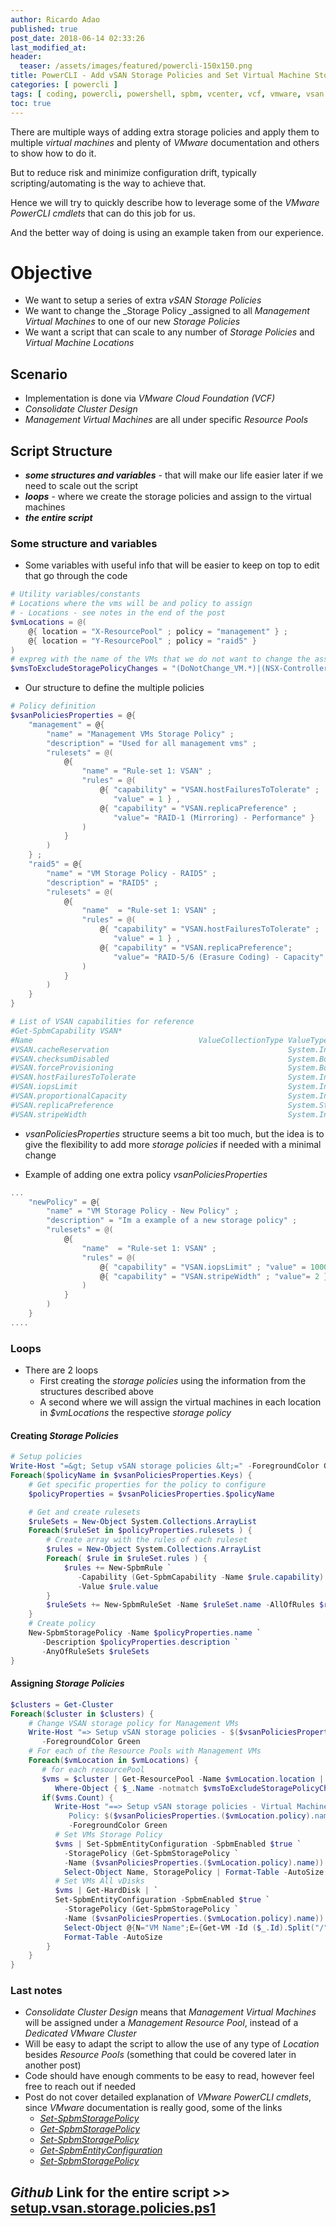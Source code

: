 ```yaml
---
author: Ricardo Adao
published: true
post_date: 2018-06-14 02:33:26
last_modified_at:
header:
  teaser: /assets/images/featured/powercli-150x150.png
title: PowerCLI - Add vSAN Storage Policies and Set Virtual Machine Storage Policy
categories: [ powercli ]
tags: [ coding, powercli, powershell, spbm, vcenter, vcf, vmware, vsan ]
toc: true
---
```

There are multiple ways of adding extra storage policies and apply them to multiple _virtual machines_ and plenty of _VMware_ documentation and others to show how to do it.

But to reduce risk and minimize configuration drift, typically scripting/automating is the way to achieve that.

Hence we will try to quickly describe how to leverage some of the _VMware PowerCLI cmdlets_ that can do this job for us.

And the better way of doing is using an example taken from our experience.

# Objective #

* We want to setup a series of extra _vSAN Storage Policies_
* We want to change the _Storage Policy _assigned to all _Management Virtual Machines_ to one of our new _Storage Policies_
* We want a script that can scale to any number of _Storage Policies_ and _Virtual Machine Locations_

## Scenario ##

* Implementation is done via _VMware Cloud Foundation (VCF)_
* _Consolidate Cluster Design_
* _Management Virtual Machines_ are all under specific _Resource Pools_

## Script Structure ##

* _**some structures and variables**_ - that will make our life easier later if we need to scale out the script
* _**loops**_ - where we create the storage policies and assign to the virtual machines
* _**the entire script**_

### Some structure and variables ###

* Some variables with useful info that will be easier to keep on top to edit that go through the code

```powershell
# Utility variables/constants
# Locations where the vms will be and policy to assign
# - Locations - see notes in the end of the post
$vmLocations = @(
    @{ location = "X-ResourcePool" ; policy = "management" } ;
    @{ location = "Y-ResourcePool" ; policy = "raid5" }
)
# expreg with the name of the VMs that we do not want to change the assigned storage policy
$vmsToExcludeStoragePolicyChanges = "(DoNotChange_VM.*)|(NSX-Controller.*)"
```

* Our structure to define the multiple policies

```powershell
# Policy definition
$vsanPoliciesProperties = @{
    "management" = @{
        "name" = "Management VMs Storage Policy" ;
        "description" = "Used for all management vms" ;
        "rulesets" = @(
            @{
                "name" = "Rule-set 1: VSAN" ;
                "rules" = @(
                    @{ "capability" = "VSAN.hostFailuresToTolerate" ;
                       "value" = 1 } ,
                    @{ "capability" = "VSAN.replicaPreference" ;
                       "value"= "RAID-1 (Mirroring) - Performance" }
                )
            }
        )
    } ;
    "raid5" = @{
        "name" = "VM Storage Policy - RAID5" ;
        "description" = "RAID5" ;
        "rulesets" = @(
            @{
                "name"  = "Rule-set 1: VSAN" ;
                "rules" = @(
                    @{ "capability" = "VSAN.hostFailuresToTolerate" ;
                       "value" = 1 } ,
                    @{ "capability" = "VSAN.replicaPreference";
                       "value"= "RAID-5/6 (Erasure Coding) - Capacity" }
                )
            }
        )
    }
}

# List of VSAN capabilities for reference
#Get-SpbmCapability VSAN*
#Name                                     ValueCollectionType ValueType
#VSAN.cacheReservation                                        System.Int32
#VSAN.checksumDisabled                                        System.Boolean
#VSAN.forceProvisioning                                       System.Boolean
#VSAN.hostFailuresToTolerate                                  System.Int32
#VSAN.iopsLimit                                               System.Int32
#VSAN.proportionalCapacity                                    System.Int32
#VSAN.replicaPreference                                       System.String
#VSAN.stripeWidth                                             System.Int32
```

* _vsanPoliciesProperties_ structure seems a bit too much, but the idea is to give the flexibility to add more _storage policies_ if needed with a minimal change

* Example of adding one extra policy _vsanPoliciesProperties_

```powershell
...
    "newPolicy" = @{
        "name" = "VM Storage Policy - New Policy" ;
        "description" = "Im a example of a new storage policy" ;
        "rulesets" = @(
            @{
                "name"  = "Rule-set 1: VSAN" ;
                "rules" = @(
                    @{ "capability" = "VSAN.iopsLimit" ; "value" = 1000 } ,
                    @{ "capability" = "VSAN.stripeWidth" ; "value"= 2 }
                )
            }
        )
    }
....
```

### Loops ###

* There are 2 loops
  * First creating the _storage policies_ using the information from the structures described above
  * A second where we will assign the virtual machines in each location in _$vmLocations_ the respective _storage policy_

#### Creating _Storage Policies_ ####

```powershell
# Setup policies
Write-Host "=&gt; Setup vSAN storage policies &lt;=" -ForegroundColor Green
Foreach($policyName in $vsanPoliciesProperties.Keys) {
    # Get specific properties for the policy to configure
    $policyProperties = $vsanPoliciesProperties.$policyName

    # Get and create rulesets
    $ruleSets = New-Object System.Collections.ArrayList
    Foreach($ruleSet in $policyProperties.rulesets ) {
        # Create array with the rules of each ruleset
        $rules = New-Object System.Collections.ArrayList
        Foreach( $rule in $ruleSet.rules ) {
            $rules += New-SpbmRule `
               -Capability (Get-SpbmCapability -Name $rule.capability) `
               -Value $rule.value
        }
        $ruleSets += New-SpbmRuleSet -Name $ruleSet.name -AllOfRules $rules
    }
    # Create policy
    New-SpbmStoragePolicy -Name $policyProperties.name `
       -Description $policyProperties.description `
       -AnyOfRuleSets $ruleSets
}
```

#### Assigning _Storage Policies_ ####

```powershell
$clusters = Get-Cluster
Foreach($cluster in $clusters) {
    # Change VSAN storage policy for Management VMs
    Write-Host "=> Setup vSAN storage policies - $($vsanPoliciesProperties.management.name) <=" `
       -ForegroundColor Green
    # For each of the Resource Pools with Management VMs
    Foreach($vmLocation in $vmLocations) {
       # for each resourcePool
       $vms = $cluster | Get-ResourcePool -Name $vmLocation.location | Get-VM | `
          Where-Object { $_.Name -notmatch $vmsToExcludeStoragePolicyChanges}
       if($vms.Count) {
          Write-Host "==> Setup vSAN storage policies - Virtual Machines in $($vmLocation.location) - `
             Policy: $($vsanPoliciesProperties.($vmLocation.policy).name) <==" `
             -ForegroundColor Green
          # Set VMs Storage Policy
          $vms | Set-SpbmEntityConfiguration -SpbmEnabled $true `
            -StoragePolicy (Get-SpbmStoragePolicy `
            -Name ($vsanPoliciesProperties.($vmLocation.policy).name)) | `
            Select-Object Name, StoragePolicy | Format-Table -AutoSize
          # Set VMs All vDisks
          $vms | Get-HardDisk | `
          Set-SpbmEntityConfiguration -SpbmEnabled $true `
            -StoragePolicy (Get-SpbmStoragePolicy `
            -Name ($vsanPoliciesProperties.($vmLocation.policy).name)) | `
            Select-Object @{N="VM Name";E={Get-VM -Id ($_.Id).Split("/")[0]}}, Name, StoragePolicy |`
            Format-Table -AutoSize
        }
    }
}
```

### Last notes ###

* _Consolidate Cluster Design_ means that _Management Virtual Machines_ will be assigned under a _Management Resource Pool_, instead of a _Dedicated VMware Cluster_
* Will be easy to adapt the script to allow the use of any type of _Location_ besides _Resource Pools_ (something that could be covered later in another post)
* Code should have enough comments to be easy to read, however feel free to reach out if needed
* Post do not cover detailed explanation of _VMware PowerCLI cmdlets_, since _VMware_ documentation is really good, some of the links
  * [_Set-SpbmStoragePolicy_](https://pubs.vmware.com/vsphere-6-5/index.jsp?topic=%2Fcom.vmware.powercli.cmdletref.doc%2FSet-SpbmStoragePolicy.html)
  * [_Get-SpbmStoragePolicy_](https://pubs.vmware.com/vsphere-6-5/topic/com.vmware.powercli.cmdletref.doc/Get-SpbmStoragePolicy.html)
  * [_Set-SpbmStoragePolicy_](https://pubs.vmware.com/vsphere-6-5/index.jsp?topic=%2Fcom.vmware.powercli.cmdletref.doc%2FSet-SpbmStoragePolicy.html)
  * [_Get-SpbmEntityConfiguration_](https://pubs.vmware.com/vsphere-6-5/topic/com.vmware.powercli.cmdletref.doc/Get-SpbmEntityConfiguration.html)
  * [_Set-SpbmStoragePolicy_](https://pubs.vmware.com/vsphere-6-5/index.jsp?topic=%2Fcom.vmware.powercli.cmdletref.doc%2FSet-SpbmStoragePolicy.html)

## _Github_ Link for the entire script **>>** [setup.vsan.storage.policies.ps1](https://github.com/ricardonadao/vrandombites.co.uk/blob/master/vSAN/setup.vsan.storage.policies.ps1) ##
